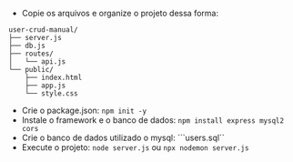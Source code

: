 - Copie os arquivos e organize o projeto dessa forma:
```
user-crud-manual/
├── server.js
├── db.js
├── routes/
│   └── api.js
└── public/
    ├── index.html
    ├── app.js
    └── style.css
```
- Crie o package.json: ```npm init -y```
- Instale o framework e o banco de dados: ```npm install express mysql2 cors```
- Crie o banco de dados utilizado o mysql: ```users.sql``
- Execute o projeto: ```node server.js``` ou ```npx nodemon server.js```
